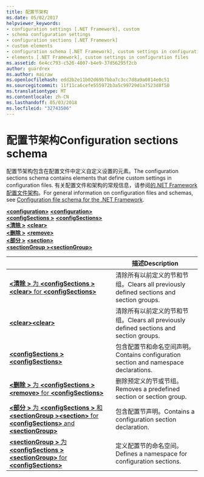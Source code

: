 ```yaml
---
title: 配置节架构
ms.date: 05/02/2017
helpviewer_keywords:
- configuration settings [.NET Framework], custom
- schema configuration settings
- configuration sections [.NET Framework]
- custom elements
- configuration schema [.NET Framework], custom settings in configuration files
- elements [.NET Framework], custom settings in configuration files
ms.assetid: 6e4cc793-c526-4007-b4e9-37d56295f2cb
author: guardrex
ms.author: mairaw
ms.openlocfilehash: edd2b2e11b02d69b7bba7c3cc7d8a9a0814e0c51
ms.sourcegitcommit: 11f11ca6cefe555972b3a5c99729d1a7523d8f50
ms.translationtype: MT
ms.contentlocale: zh-CN
ms.lasthandoff: 05/03/2018
ms.locfileid: "32743506"
---
```

# <a name="configuration-sections-schema"></a><span data-ttu-id="feed3-102">配置节架构</span><span class="sxs-lookup"><span data-stu-id="feed3-102">Configuration sections schema</span></span>

<span data-ttu-id="feed3-103">配置节架构包含在配置文件中定义自定义设置的元素。</span><span class="sxs-lookup"><span data-stu-id="feed3-103">The configuration sections schema contains elements that define custom settings in configuration files.</span></span> <span data-ttu-id="feed3-104">有关配置文件和架构的常规信息，请参阅[的.NET Framework 配置文件架构](~/docs/framework/configure-apps/file-schema/index.md)。</span><span class="sxs-lookup"><span data-stu-id="feed3-104">For general information on configuration files and schemas, see [Configuration file schema for the .NET Framework](~/docs/framework/configure-apps/file-schema/index.md).</span></span>

<span data-ttu-id="feed3-105">[**\<configuration>**](~/docs/framework/configure-apps/file-schema/configuration-element.md) </span><span class="sxs-lookup"><span data-stu-id="feed3-105">[**\<configuration>**](~/docs/framework/configure-apps/file-schema/configuration-element.md) </span></span>  
<span data-ttu-id="feed3-106">[**\<configSections >**](~/docs/framework/configure-apps/file-schema/configsections-element-for-configuration.md) </span><span class="sxs-lookup"><span data-stu-id="feed3-106">[**\<configSections>**](~/docs/framework/configure-apps/file-schema/configsections-element-for-configuration.md) </span></span>  
<span data-ttu-id="feed3-107">[**\<清除 >**](~/docs/framework/configure-apps/file-schema/clear-element-for-configsections.md) </span><span class="sxs-lookup"><span data-stu-id="feed3-107">[**\<clear>**](~/docs/framework/configure-apps/file-schema/clear-element-for-configsections.md) </span></span>  
<span data-ttu-id="feed3-108">[**\<删除 >**](~/docs/framework/configure-apps/file-schema/remove-element-for-configsections.md) </span><span class="sxs-lookup"><span data-stu-id="feed3-108">[**\<remove>**](~/docs/framework/configure-apps/file-schema/remove-element-for-configsections.md) </span></span>  
<span data-ttu-id="feed3-109">[**\<部分 >**](~/docs/framework/configure-apps/file-schema/section-element.md) </span><span class="sxs-lookup"><span data-stu-id="feed3-109">[**\<section>**](~/docs/framework/configure-apps/file-schema/section-element.md) </span></span>  
[<span data-ttu-id="feed3-110">**\<sectionGroup >**</span><span class="sxs-lookup"><span data-stu-id="feed3-110">**\<sectionGroup>**</span></span>](~/docs/framework/configure-apps/file-schema/sectiongroup-element-for-configsections.md)

|     | <span data-ttu-id="feed3-111">描述</span><span class="sxs-lookup"><span data-stu-id="feed3-111">Description</span></span> |
| --- | ----------- |
| [<span data-ttu-id="feed3-112">**\<清除 >** 为 **\<configSections >**</span><span class="sxs-lookup"><span data-stu-id="feed3-112">**\<clear>** for **\<configSections>**</span></span>](~/docs/framework/configure-apps/file-schema/clear-element-for-configsections.md) | <span data-ttu-id="feed3-113">清除所有以前定义的节和节组。</span><span class="sxs-lookup"><span data-stu-id="feed3-113">Clears all previously defined sections and section groups.</span></span> |
| [<span data-ttu-id="feed3-114">**\<clear>**</span><span class="sxs-lookup"><span data-stu-id="feed3-114">**\<clear>**</span></span>](~/docs/framework/configure-apps/file-schema/clear-element-for-configsections.md) | <span data-ttu-id="feed3-115">清除所有以前定义的节和节组。</span><span class="sxs-lookup"><span data-stu-id="feed3-115">Clears all previously defined sections and section groups.</span></span> |
| [<span data-ttu-id="feed3-116">**\<configSections >**</span><span class="sxs-lookup"><span data-stu-id="feed3-116">**\<configSections>**</span></span>](~/docs/framework/configure-apps/file-schema/configsections-element-for-configuration.md) | <span data-ttu-id="feed3-117">包含配置节和命名空间声明。</span><span class="sxs-lookup"><span data-stu-id="feed3-117">Contains configuration section and namespace declarations.</span></span> |
| [<span data-ttu-id="feed3-118">**\<删除 >** 为 **\<configSections >**</span><span class="sxs-lookup"><span data-stu-id="feed3-118">**\<remove>** for **\<configSections>**</span></span>](~/docs/framework/configure-apps/file-schema/remove-element-for-configsections.md) | <span data-ttu-id="feed3-119">删除预定义的节或节组。</span><span class="sxs-lookup"><span data-stu-id="feed3-119">Removes a predefined section or section group.</span></span> |
| [<span data-ttu-id="feed3-120">**\<部分 >** 为 **\<configSections >** 和 **\<sectionGroup >**</span><span class="sxs-lookup"><span data-stu-id="feed3-120">**\<section>** for **\<configSections>** and **\<sectionGroup>**</span></span>](~/docs/framework/configure-apps/file-schema/section-element.md) | <span data-ttu-id="feed3-121">包含配置节声明。</span><span class="sxs-lookup"><span data-stu-id="feed3-121">Contains a configuration section declaration.</span></span> |
| [<span data-ttu-id="feed3-122">**\<sectionGroup >** 为 **\<configSections >**</span><span class="sxs-lookup"><span data-stu-id="feed3-122">**\<sectionGroup>** for **\<configSections>**</span></span>](~/docs/framework/configure-apps/file-schema/sectiongroup-element-for-configsections.md) | <span data-ttu-id="feed3-123">定义配置节的命名空间。</span><span class="sxs-lookup"><span data-stu-id="feed3-123">Defines a namespace for configuration sections.</span></span> |
